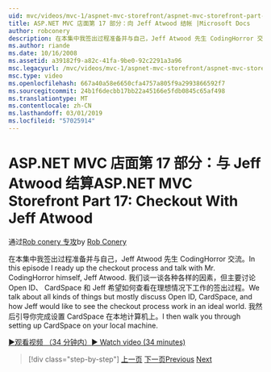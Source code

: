 ```yaml
---
uid: mvc/videos/mvc-1/aspnet-mvc-storefront/aspnet-mvc-storefront-part-17-checkout-with-jeff-atwood
title: ASP.NET MVC 店面第 17 部分：向 Jeff Atwood 结帐 |Microsoft Docs
author: robconery
description: 在本集中我签出过程准备并与自己，Jeff Atwood 先生 CodingHorror 交流。 我们谈一谈各种各样的因素，但主要讨论 Ope...
ms.author: riande
ms.date: 10/16/2008
ms.assetid: a39182f9-a82c-41fa-9be0-92c2291a3a96
msc.legacyurl: /mvc/videos/mvc-1/aspnet-mvc-storefront/aspnet-mvc-storefront-part-17-checkout-with-jeff-atwood
msc.type: video
ms.openlocfilehash: 667a40a58e6650cfa4757a805f9a2993866592f7
ms.sourcegitcommit: 24b1f6decbb17bb22a45166e5fdb0845c65af498
ms.translationtype: MT
ms.contentlocale: zh-CN
ms.lasthandoff: 03/01/2019
ms.locfileid: "57025914"
---
```

<a name="aspnet-mvc-storefront-part-17-checkout-with-jeff-atwood"></a><span data-ttu-id="ea005-104">ASP.NET MVC 店面第 17 部分：与 Jeff Atwood 结算</span><span class="sxs-lookup"><span data-stu-id="ea005-104">ASP.NET MVC Storefront Part 17: Checkout With Jeff Atwood</span></span>
====================
<span data-ttu-id="ea005-105">通过[Rob conery 专攻](https://github.com/robconery)</span><span class="sxs-lookup"><span data-stu-id="ea005-105">by [Rob Conery](https://github.com/robconery)</span></span>

<span data-ttu-id="ea005-106">在本集中我签出过程准备并与自己，Jeff Atwood 先生 CodingHorror 交流。</span><span class="sxs-lookup"><span data-stu-id="ea005-106">In this episode I ready up the checkout process and talk with Mr. CodingHorror himself, Jeff Atwood.</span></span> <span data-ttu-id="ea005-107">我们谈一谈各种各样的因素，但主要讨论 Open ID、 CardSpace 和 Jeff 希望如何查看在理想情况下工作的签出过程。</span><span class="sxs-lookup"><span data-stu-id="ea005-107">We talk about all kinds of things but mostly discuss Open ID, CardSpace, and how Jeff would like to see the checkout process work in an ideal world.</span></span> <span data-ttu-id="ea005-108">我然后引导你完成设置 CardSpace 在本地计算机上。</span><span class="sxs-lookup"><span data-stu-id="ea005-108">I then walk you through setting up CardSpace on your local machine.</span></span>

[<span data-ttu-id="ea005-109">&#9654;观看视频 （34 分钟内）</span><span class="sxs-lookup"><span data-stu-id="ea005-109">&#9654; Watch video (34 minutes)</span></span>](https://channel9.msdn.com/Blogs/ASP-NET-Site-Videos/aspnet-mvc-storefront-part-17-checkout-with-jeff-atwood)

> [!div class="step-by-step"]
> <span data-ttu-id="ea005-110">[上一页](aspnet-mvc-storefront-part-16-membership-redo-with-openid.md)
> [下一页](aspnet-mvc-storefront-part-18-creating-an-experience.md)</span><span class="sxs-lookup"><span data-stu-id="ea005-110">[Previous](aspnet-mvc-storefront-part-16-membership-redo-with-openid.md)
[Next](aspnet-mvc-storefront-part-18-creating-an-experience.md)</span></span>
